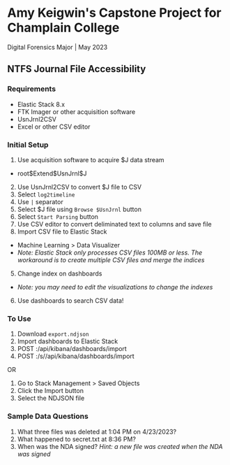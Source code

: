 # Amy Keigwin's Capstone Project for Champlain College
Digital Forensics Major | May 2023

## NTFS Journal File Accessibility

### Requirements

  * Elastic Stack 8.x
  * FTK Imager or other acquisition software
  * UsnJrnl2CSV
  * Excel or other CSV editor

### Initial Setup

1. Use acquisition software to acquire $J data stream
  * root\$Extend\$UsnJrnl\$J
2. Use UsnJrnl2CSV to convert $J file to CSV
  1. Select `log2timeline`
  2. Use `|` separator
  3. Select $J file using `Browse $UsnJrnl` button
  4. Select `Start Parsing` button
3. Use CSV editor to convert deliminated text to columns and save file
4. Import CSV file to Elastic Stack
  * Machine Learning > Data Visualizer
  * _Note: Elastic Stack only processes CSV files 100MB or less. The workaround is to create multiple CSV files and merge the indices_
5. Change index on dashboards
  * _Note: you may need to edit the visualizations to change the indexes_
6. Use dashboards to search CSV data!
  
### To Use
1. Download `export.ndjson`
2. Import dashboards to Elastic Stack
  1. POST <kibana host>:<port>/api/kibana/dashboards/import
  2. POST <kibana host>:<port>/s/<space-id>/api/kibana/dashboards/import

OR 

  1. Go to Stack Management > Saved Objects
  2. Click the Import button
  3. Select the NDJSON file

### Sample Data Questions
1. What three files was deleted at 1:04 PM on 4/23/2023?
2. What happened to secret.txt at 8:36 PM?
3. When was the NDA signed?
*Hint: a new file was created when the NDA was signed*
